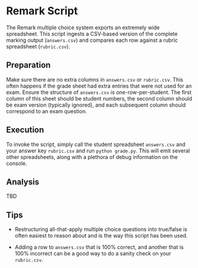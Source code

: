 # Remark Script

The Remark multiple choice system exports an extremely wide spreadsheet. This script ingests a CSV-based version of the complete marking output (`answers.csv`) and compares each row against a rubric spreadsheet (`rubric.csv`). 

## Preparation

Make sure there are no extra columns in `answers.csv` or `rubric.csv`. This often happens if the grade sheet had extra entries that were not used for an exam. Ensure the structure of `answers.csv` is one-row-per-student. The first column of this sheet should be student numbers, the second column should be exam version (typically ignored), and each subsequent column should correspond to an exam question.

## Execution

To invoke the script, simply call the student spreadsheet `answers.csv` and your answer key `rubric.csv` and run `python grade.py`. This will emit several other spreadsheets, along with a plethora of debug information on the console.

## Analysis

TBD

## Tips

* Restructuring all-that-apply multiple choice questions into true/false is often easiest to reason about and is the way this script has been used.

* Adding a row to `answers.csv` that is 100% correct, and another that is 100% incorrect can be a good way to do a sanity check on your `rubric.csv`.